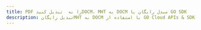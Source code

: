 ---title: PDF را به  تبدیل کنیدDOCM، MHT به DOCM مبدل رایگان یا GO SDKdescription: تبدیل رایگانMHT به DOCM با استفاده از GO Cloud APIs & SDK همچنین اسناد PDF را در Cloud ایجاد، ویرایش و رندر کنید.---
